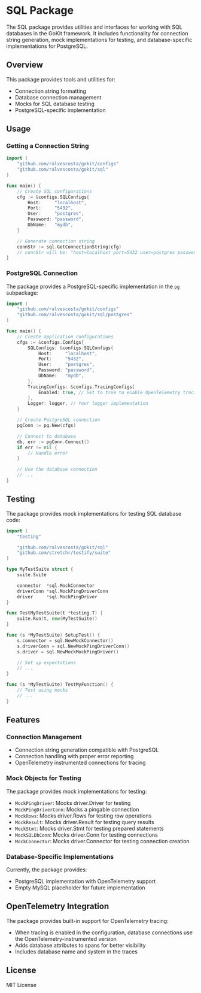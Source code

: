 # SQL Package

The SQL package provides utilities and interfaces for working with SQL databases in the GoKit framework. It includes functionality for connection string generation, mock implementations for testing, and database-specific implementations for PostgreSQL.

## Overview

This package provides tools and utilities for:

- Connection string formatting
- Database connection management
- Mocks for SQL database testing
- PostgreSQL-specific implementation

## Usage

### Getting a Connection String

```go
import (
    "github.com/ralvescosta/gokit/configs"
    "github.com/ralvescosta/gokit/sql"
)

func main() {
    // Create SQL configurations
    cfg := &configs.SQLConfigs{
        Host:     "localhost",
        Port:     "5432",
        User:     "postgres",
        Password: "password",
        DbName:   "mydb",
    }

    // Generate connection string
    connStr := sql.GetConnectionString(cfg)
    // connStr will be: "host=localhost port=5432 user=postgres password=password dbname=mydb sslmode=disable"
}
```

### PostgreSQL Connection

The package provides a PostgreSQL-specific implementation in the `pg` subpackage:

```go
import (
    "github.com/ralvescosta/gokit/configs"
    "github.com/ralvescosta/gokit/sql/postgres"
)

func main() {
    // Create application configurations
    cfgs := &configs.Configs{
        SQLConfigs: &configs.SQLConfigs{
            Host:     "localhost",
            Port:     "5432",
            User:     "postgres",
            Password: "password",
            DbName:   "mydb",
        },
        TracingConfigs: &configs.TracingConfigs{
            Enabled: true, // Set to true to enable OpenTelemetry tracing
        },
        Logger: logger, // Your logger implementation
    }

    // Create PostgreSQL connection
    pgConn := pg.New(cfgs)

    // Connect to database
    db, err := pgConn.Connect()
    if err != nil {
        // Handle error
    }

    // Use the database connection
    // ...
}
```

## Testing

The package provides mock implementations for testing SQL database code:

```go
import (
    "testing"

    "github.com/ralvescosta/gokit/sql"
    "github.com/stretchr/testify/suite"
)

type MyTestSuite struct {
    suite.Suite

    connector  *sql.MockConnector
    driverConn *sql.MockPingDriverConn
    driver     *sql.MockPingDriver
}

func TestMyTestSuite(t *testing.T) {
    suite.Run(t, new(MyTestSuite))
}

func (s *MyTestSuite) SetupTest() {
    s.connector = sql.NewMockConnector()
    s.driverConn = sql.NewMockPingDriverConn()
    s.driver = sql.NewMockMockPingDriver()

    // Set up expectations
    // ...
}

func (s *MyTestSuite) TestMyFunction() {
    // Test using mocks
    // ...
}
```

## Features

### Connection Management

- Connection string generation compatible with PostgreSQL
- Connection handling with proper error reporting
- OpenTelemetry instrumented connections for tracing

### Mock Objects for Testing

The package provides mock implementations for testing:

- `MockPingDriver`: Mocks driver.Driver for testing
- `MockPingDriverConn`: Mocks a pingable connection
- `MockRows`: Mocks driver.Rows for testing row operations
- `MockResult`: Mocks driver.Result for testing query results
- `MockStmt`: Mocks driver.Stmt for testing prepared statements
- `MockSQLDbConn`: Mocks driver.Conn for testing connections
- `MockConnector`: Mocks driver.Connector for testing connection creation

### Database-Specific Implementations

Currently, the package provides:

- PostgreSQL implementation with OpenTelemetry support
- Empty MySQL placeholder for future implementation

## OpenTelemetry Integration

The package provides built-in support for OpenTelemetry tracing:

- When tracing is enabled in the configuration, database connections use the OpenTelemetry-instrumented version
- Adds database attributes to spans for better visibility
- Includes database name and system in the traces

## License

MIT License
